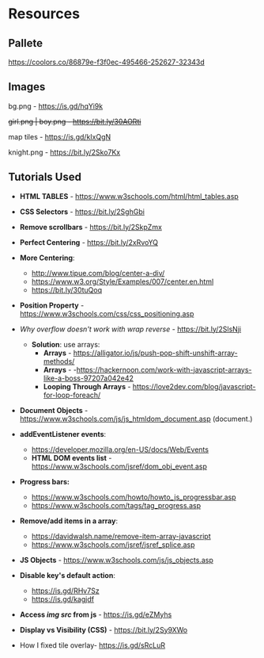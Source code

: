 
# Resources

## Pallete

https://coolors.co/86879e-f3f0ec-495466-252627-32343d

## Images

bg.png - https://is.gd/hqYi9k

~~girl.png | boy.png - https://bit.ly/30AORti~~

map tiles - https://is.gd/kIxQgN

knight.png - https://bit.ly/2Sko7Kx

## Tutorials Used

 * **HTML TABLES** - https://www.w3schools.com/html/html_tables.asp
 * **CSS Selectors** - https://bit.ly/2SghGbi 
 * **Remove scrollbars** - https://bit.ly/2SkpZmx
 * **Perfect Centering** - https://bit.ly/2xRvoYQ
 * **More Centering**:

    + http://www.tipue.com/blog/center-a-div/
    + https://www.w3.org/Style/Examples/007/center.en.html
    + https://bit.ly/30tuQoq

 * **Position Property** - https://www.w3schools.com/css/css_positioning.asp
 * *Why overflow doesn't work with wrap reverse* - https://bit.ly/2SlsNji

    + **Solution**: use arrays:
        - **Arrays** - https://alligator.io/js/push-pop-shift-unshift-array-methods/
        - **Arrays** - -https://hackernoon.com/work-with-javascript-arrays-like-a-boss-97207a042e42
        - **Looping Through Arrays** - https://love2dev.com/blog/javascript-for-loop-foreach/

 * **Document Objects** - https://www.w3schools.com/js/js_htmldom_document.asp (document.)
 * **addEventListener events**:

    + https://developer.mozilla.org/en-US/docs/Web/Events
    +  **HTML DOM events list** - https://www.w3schools.com/jsref/dom_obj_event.asp

 * **Progress bars:**

    + https://www.w3schools.com/howto/howto_js_progressbar.asp
    + https://www.w3schools.com/tags/tag_progress.asp

 * **Remove/add items in a array**:

    + https://davidwalsh.name/remove-item-array-javascript
    + https://www.w3schools.com/jsref/jsref_splice.asp

 * **JS Objects** - https://www.w3schools.com/js/js_objects.asp

* **Disable key's default action**:
    + https://is.gd/RHv7Sz
    + https://is.gd/kagjdf

* **Access *img src* from js** - https://is.gd/eZMyhs
* **Display vs Visibility (CSS)** - https://bit.ly/2Sy9XWo
* How I fixed tile overlay- https://is.gd/sRcLuR
